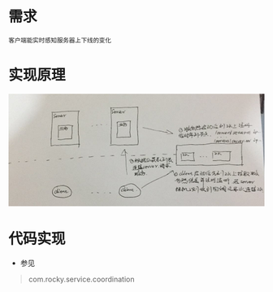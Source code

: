 # 需求
    客户端能实时感知服务器上下线的变化
    
# 实现原理

![](../image/服务器动态感知上下线.png)

# 代码实现
- 参见
>com.rocky.service.coordination